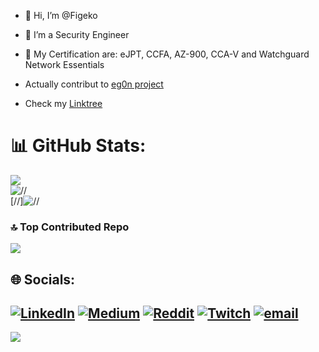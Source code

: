 - 👋 Hi, I’m @Figeko
- 👀 I’m a Security Engineer
- 🌱 My Certification are: eJPT, CCFA, AZ-900, CCA-V and Watchguard Network Essentials
- Actually contribut to [eg0n project](https://github.com/b1th0rn/eg0n)

- Check my [Linktree](https://linktr.ee/figeko)

# 📊 GitHub Stats:
![](https://github-readme-stats.vercel.app/api?username=Figeko&theme=dark&hide_border=false&include_all_commits=true&count)<br/>
![//](https://nirzak-streak-stats.vercel.app/?user=Figeko&theme=dark&hide_border=false)<br/>
[//]![//](https://github-readme-stats.vercel.app/api/top-langs/?username=Figeko&theme=dark&hide_border=false&include_all_commits=true&count_private=true&layout=compact)

### 🔝 Top Contributed Repo
![](https://github-contributor-stats.vercel.app/api?username=Figeko&limit=5&theme=dark&combine_all_yearly_contributions=true)

## 🌐 Socials:
[![LinkedIn](https://img.shields.io/badge/LinkedIn-%230077B5.svg?logo=linkedin&logoColor=white)](https://linkedin.com/in/erik-covolo) [![Medium](https://img.shields.io/badge/Medium-12100E?logo=medium&logoColor=white)](https://medium.com/@figeko) [![Reddit](https://img.shields.io/badge/Reddit-%23FF4500.svg?logo=Reddit&logoColor=white)](https://reddit.com/user/Figeko) [![Twitch](https://img.shields.io/badge/Twitch-%239146FF.svg?logo=Twitch&logoColor=white)](https://twitch.tv/figeko) [![email](https://img.shields.io/badge/Email-D14836?logo=gmail&logoColor=white)](mailto:figeko@protonmail.com) 
---
[![](https://visitcount.itsvg.in/api?id=Figeko&icon=0&color=0)](https://visitcount.itsvg.in)
